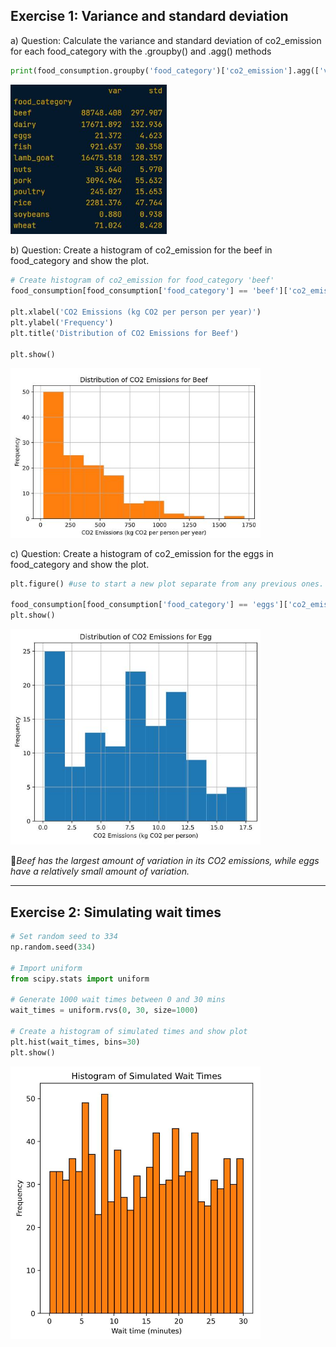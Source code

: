 ## Exercise 1: Variance and standard deviation

a) Question: Calculate the variance and standard deviation of co2_emission for each food_category with the .groupby() and .agg() methods 

```python
print(food_consumption.groupby('food_category')['co2_emission'].agg(['var','std']))
```

<left>
  <img src="ex1.JPG" width="250">
</left>

b) Question: Create a histogram of co2_emission for the beef in food_category and show the plot.

```python
# Create histogram of co2_emission for food_category 'beef'
food_consumption[food_consumption['food_category'] == 'beef']['co2_emission'].hist()

plt.xlabel('CO2 Emissions (kg CO2 per person per year)')
plt.ylabel('Frequency')
plt.title('Distribution of CO2 Emissions for Beef')

plt.show()
```

<left>
  <img src="ex1b.JPG" width="400">
</left>

c) Question: Create a histogram of co2_emission for the eggs in food_category and show the plot.

```python
plt.figure() #use to start a new plot separate from any previous ones.

food_consumption[food_consumption['food_category'] == 'eggs']['co2_emission'].hist()
plt.show()
```

<left>
  <img src="ex1c.JPG" width="400">
</left>


📌*Beef has the largest amount of variation in its CO2 emissions, while eggs have a relatively small amount of variation.*

---

## Exercise 2: Simulating wait times

```python
# Set random seed to 334
np.random.seed(334)

# Import uniform
from scipy.stats import uniform

# Generate 1000 wait times between 0 and 30 mins
wait_times = uniform.rvs(0, 30, size=1000)

# Create a histogram of simulated times and show plot
plt.hist(wait_times, bins=30)
plt.show()
```
<img src="2a.JPG" width="400">














